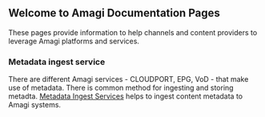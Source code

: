 ## Welcome to Amagi Documentation Pages

These pages provide information to help channels and content providers to leverage Amagi platforms and services.

### Metadata ingest service

There are different Amagi services - CLOUDPORT, EPG, VoD - that make use of metadata. There is common method for ingesting and storing metadta. [Metadata Ingest Services](https://vinod-amagi.github.io/amgdoc/metadata) helps to ingest content metadata to Amagi systems. 

